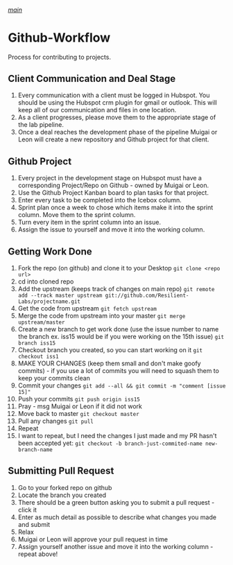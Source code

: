 ###### [main](README.md)
Github-Workflow
===============

Process for contributing to projects.

## Client Communication and Deal Stage
1. Every communication with a client must be logged in Hubspot. You should be using the Hubspot crm plugin for gmail or outlook. This will keep all of our communication and files in one location.
2. As a client progresses, please move them to the appropriate stage of the lab pipeline.
3. Once a deal reaches the development phase of the pipeline Muigai or Leon will create a new repository and Github project for that client.

## Github Project
1. Every project in the development stage on Hubspot must have a corresponding Project/Repo on Github - owned by Muigai or Leon.
2. Use the Github Project Kanban board to plan tasks for that project.
3. Enter every task to be completed into the Icebox column.
4. Sprint plan once a week to chose which items make it into the sprint column. Move them to the sprint column.
5. Turn every item in the sprint column into an issue.
6. Assign the issue to yourself and move it into the working column.

## Getting Work Done
1. Fork the repo (on github) and clone it to your Desktop ```git clone <repo url>```
2. cd into cloned repo
3. Add the upstream (keeps track of changes on main repo) ```git remote add --track master upstream git://github.com/Resilient-Labs/projectname.git```
3. Get the code from upstream ```git fetch upstream```
4. Merge the code from upstream into your master ```git merge upstream/master```
5. Create a new branch to get work done (use the issue number to name the branch ex. iss15 would be if you were working on the 15th issue) ```git branch iss15```
6. Checkout branch you created, so you can start working on it ```git checkout iss1```
7. MAKE YOUR CHANGES (keep them small and don't make goofy commits) - if you use a lot of commits you will need to squash them to keep your commits clean
8. Commit your changes ```git add --all && git commit -m "comment [issue 15]"```
9. Push your commits ```git push origin iss15```
10. Pray - msg Muigai or Leon if it did not work
11. Move back to master ```git checkout master```
12. Pull any changes ```git pull```
13. Repeat
14. I want to repeat, but I need the changes I just made and my PR hasn't been accepted yet: ```git checkout -b branch-just-commited-name new-branch-name```


## Submitting Pull Request
1. Go to your forked repo on github
2. Locate the branch you created
3. There should be a green button asking you to submit a pull request - click it
4. Enter as much detail as possible to describe what changes you made and submit
5. Relax
6. Muigai or Leon will approve your pull request in time
7. Assign yourself another issue and move it into the working column - repeat above!
